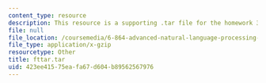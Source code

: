 ```yaml
---
content_type: resource
description: This resource is a supporting .tar file for the homework 3.
file: null
file_location: /coursemedia/6-864-advanced-natural-language-processing-fall-2005/423ee41575eafa67d604b89562567976_fttar.tar
file_type: application/x-gzip
resourcetype: Other
title: fttar.tar
uid: 423ee415-75ea-fa67-d604-b89562567976
---
```

